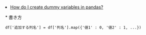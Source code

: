 * [How do I create dummy variables in pandas?](https://youtu.be/0s_1IsROgDc)

    * 書き方
   
        ```
        df['追加する列名'] = df['列名'].map({'値1' : 0, '値2' : 1, ...})
        ```
